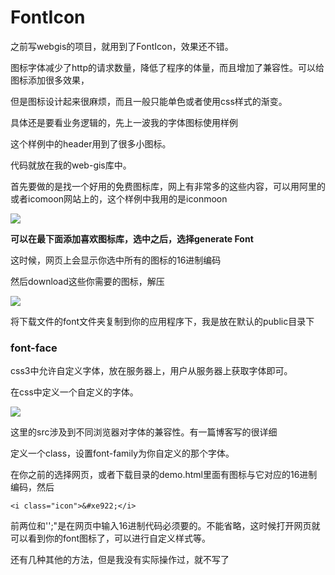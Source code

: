 # FontIcon

之前写webgis的项目，就用到了FontIcon，效果还不错。

图标字体减少了http的请求数量，降低了程序的体量，而且增加了兼容性。可以给图标添加很多效果，

但是图标设计起来很麻烦，而且一般只能单色或者使用css样式的渐变。

具体还是要看业务逻辑的，先上一波我的字体图标使用样例

[http://139.199.206.187:4000/]: http://139.199.206.187:4000/



这个样例中的header用到了很多小图标。

代码就放在我的web-gis库中。

首先要做的是找一个好用的免费图标库，网上有非常多的这些内容，可以用阿里的或者icomoon网站上的，这个样例中我用的是iconmoon

[icomoon]: https://icomoon.io/app/#/select

![](http://oskgzfrtt.bkt.clouddn.com/%E5%B1%8F%E5%B9%95%E5%BF%AB%E7%85%A7%202017-07-05%20%E4%B8%8A%E5%8D%8810.29.45.png)

**可以在最下面添加喜欢图标库，选中之后，选择generate Font**

这时候，网页上会显示你选中所有的图标的16进制编码

然后download这些你需要的图标，解压

![](http://oskgzfrtt.bkt.clouddn.com/%E5%B1%8F%E5%B9%95%E5%BF%AB%E7%85%A7%202017-07-05%20%E4%B8%8A%E5%8D%8810.36.57.png)

将下载文件的font文件夹复制到你的应用程序下，我是放在默认的public目录下

### font-face

css3中允许自定义字体，放在服务器上，用户从服务器上获取字体即可。

在css中定义一个自定义的字体。

![](http://oskgzfrtt.bkt.clouddn.com/%E5%B1%8F%E5%B9%95%E5%BF%AB%E7%85%A7%202017-07-05%20%E4%B8%8A%E5%8D%8810.40.29.png)

这里的src涉及到不同浏览器对字体的兼容性。有一篇博客写的很详细



[字体介绍]: http://www.cnblogs.com/lhb25/archive/2011/02/10/1950473.html



定义一个class，设置font-family为你自定义的那个字体。

在你之前的选择网页，或者下载目录的demo.html里面有图标与它对应的16进制编码，然后

```
<i class="icon">&#xe922;</i>
```

前两位和'';"是在网页中输入16进制代码必须要的。不能省略，这时候打开网页就可以看到你的font图标了，可以进行自定义样式等。

还有几种其他的方法，但是我没有实际操作过，就不写了